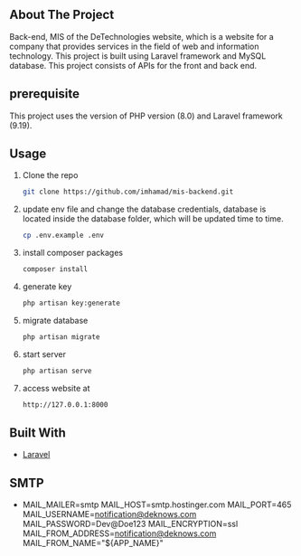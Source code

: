 ## About The Project
Back-end, MIS of the DeTechnologies website, which is a website for a company that provides services in the field of web and information technology. This project is built using Laravel framework and MySQL database. This project consists of APIs for the front and back end.


## prerequisite
This project uses the version of PHP version (8.0) and Laravel framework (9.19).

## Usage

1. Clone the repo

    ```sh
    git clone https://github.com/imhamad/mis-backend.git
    ```

2. update env file and change the database credentials, database is located inside the database folder, which will be updated time to time.

    ```sh
    cp .env.example .env
    ```

3. install composer packages

    ```sh
    composer install
    ```

4. generate key

    ```sh
    php artisan key:generate
    ```

5. migrate database

    ```sh
    php artisan migrate
    ```

6. start server

    ```sh
    php artisan serve
    ```

7. access website at

    ```sh
    http://127.0.0.1:8000
    ```

## Built With

-   [Laravel](https://laravel.com)

## SMTP
- 
  MAIL_MAILER=smtp
  MAIL_HOST=smtp.hostinger.com
  MAIL_PORT=465
  MAIL_USERNAME=notification@deknows.com
  MAIL_PASSWORD=Dev@Doe123
  MAIL_ENCRYPTION=ssl
  MAIL_FROM_ADDRESS=notification@deknows.com
  MAIL_FROM_NAME="${APP_NAME}"

